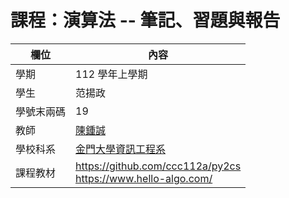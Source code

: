 # 課程：演算法 -- 筆記、習題與報告

欄位 | 內容
-----|--------
學期 | 112 學年上學期
學生 |  范揚政
學號末兩碼 | 19
教師 | [陳鍾誠](https://www.nqu.edu.tw/educsie/index.php?act=blog&code=list&ids=4)
學校科系 | [金門大學資訊工程系](https://www.nqu.edu.tw/educsie/index.php)
課程教材 | https://github.com/ccc112a/py2cs <br/> https://www.hello-algo.com/
